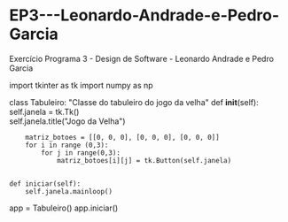 # EP3---Leonardo-Andrade-e-Pedro-Garcia
Exercício Programa 3 - Design de Software - Leonardo Andrade e Pedro Garcia

import tkinter as tk
import numpy as np

class Tabuleiro:
    "Classe do tabuleiro do jogo da velha"
    def __init__(self):
        self.janela = tk.Tk()  
        self.janela.title("Jogo da Velha")
        
        
        matriz_botoes = [[0, 0, 0], [0, 0, 0], [0, 0, 0]]
        for i in range (0,3):
            for j in range(0,3):
                matriz_botoes[i][j] = tk.Button(self.janela)

        
    def iniciar(self):
        self.janela.mainloop()
        
        
app = Tabuleiro()
app.iniciar()
